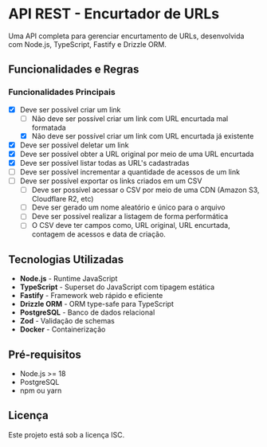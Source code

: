 # API REST - Encurtador de URLs

Uma API completa para gerenciar encurtamento de URLs, desenvolvida com Node.js, TypeScript, Fastify e Drizzle ORM.

## Funcionalidades e Regras

### Funcionalidades Principais

- [x] Deve ser possível criar um link
  - [ ] Não deve ser possível criar um link com URL encurtada mal formatada
  - [x] Não deve ser possível criar um link com URL encurtada já existente
- [x] Deve ser possível deletar um link
- [x] Deve ser possível obter a URL original por meio de uma URL encurtada
- [x] Deve ser possível listar todas as URL's cadastradas
- [ ] Deve ser possível incrementar a quantidade de acessos de um link
- [ ] Deve ser possível exportar os links criados em um CSV
  - [ ] Deve ser possível acessar o CSV por meio de uma CDN (Amazon S3, Cloudflare R2, etc)
  - [ ] Deve ser gerado um nome aleatório e único para o arquivo
  - [ ] Deve ser possível realizar a listagem de forma performática
  - [ ] O CSV deve ter campos como, URL original, URL encurtada, contagem de acessos e data de criação.

## Tecnologias Utilizadas

- **Node.js** - Runtime JavaScript
- **TypeScript** - Superset do JavaScript com tipagem estática
- **Fastify** - Framework web rápido e eficiente
- **Drizzle ORM** - ORM type-safe para TypeScript
- **PostgreSQL** - Banco de dados relacional
- **Zod** - Validação de schemas
- **Docker** - Containerização

## Pré-requisitos

- Node.js >= 18
- PostgreSQL
- npm ou yarn

## Licença

Este projeto está sob a licença ISC.
